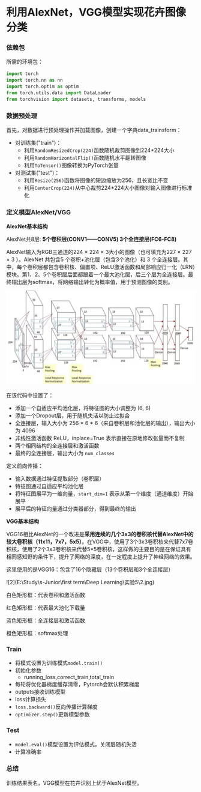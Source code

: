 # 利用AlexNet，VGG模型实现花卉图像分类

### 依赖包

所需的环境包：

```python
import torch
import torch.nn as nn
import torch.optim as optim
from torch.utils.data import DataLoader
from torchvision import datasets, transforms, models
```

### 数据预处理

首先，对数据进行预处理操作并加载图像，创建一个字典data_trainsform：

* 对训练集("train")：
  * 利用`RandomResizedCrop(224)`函数随机裁剪图像到224*224大小
  * 利用`RandomHorizontalFlip()`函数随机水平翻转图像
  * 利用`ToTensor()`图像转换为PyTorch张量
* 对测试集("test")：
  * 利用`Resize(256)`函数将图像的短边缩放为256，且长宽比不变
  * 利用`CenterCrop(224)`从中心裁剪224*224大小图像对输入图像进行标准化

### 定义模型AlexNet/VGG

**AlexNet基本结构**

AlexNet共8层: **5个卷积层(CONV1——CONV5) 3个全连接层(FC6-FC8)**

AlexNet输入为RGB三通道的224 × 224 × 3大小的图像（也可填充为227 × 227 × 3 ）。AlexNet 共包含5 个卷积+池化层（包含3个池化）和 3 个全连接层。其中，每个卷积层都包含卷积核、偏置项、ReLU激活函数和局部响应归一化（LRN）模块。第1、2、5个卷积层后面都跟着一个最大池化层，后三个层为全连接层。最终输出层为softmax，将网络输出转化为概率值，用于预测图像的类别。

![1](1.jpg)



在该代码中设置了：

* 添加一个自适应平均池化层，将特征图的大小调整为 (6, 6)
*  添加一个Dropout层，用于随机失活以防止过拟合
* 全连接层，输入大小为 256 * 6 * 6（来自卷积层和池化层的输出），输出大小为 4096
* 非线性激活函数 ReLU，inplace=True 表示直接在原地修改张量而不复制
* 两个相同结构的全连接层和激活函数
* 最终的全连接层，输出大小为 `num_classes`

定义前向传播：

* 输入数据通过特征提取部分（卷积层）
* 特征图通过自适应平均池化层
* 将特征图展平为一维向量，`start_dim=1` 表示从第一个维度（通道维度）开始展平
* 展平后的特征向量通过分类器部分，得到最终的输出

**VGG基本结构**

VGG16相比AlexNet的一个改进是**采用连续的几个3x3的卷积核代替AlexNet中的较大卷积核（11x11，7x7，5x5）**。在VGG中，使用了3个3x3卷积核来代替7x7卷积核，使用了2个3x3卷积核来代替5*5卷积核，这样做的主要目的是在保证具有相同感知野的条件下，提升了网络的深度，在一定程度上提升了神经网络的效果。

这里使用的是VGG16：包含了16个隐藏层（13个卷积层和3个全连接层）

![2](E:\Study\s-Junior\first term\Deep Learning\实验5\2.jpg)

白色矩形框：代表卷积和激活函数

红色矩形框：代表最大池化下载量

蓝色矩形框：全连接层和激活函数

橙色矩形框：softmax处理

### Train

* 将模式设置为训练模式`model.train()`
* 初始化参数
  * running_loss,correct_train,total_train
* 每轮将优化器梯度缓存清零，Pytorch会默认积累梯度
* outputs接收训练模型
* loss计算损失
* `loss.backward()`反向传播计算梯度
* `optimizer.step()`更新模型参数



### Test

* `model.eval()`模型设置为评估模式，关闭层随机失活
* 计算准确率



### 总结

训练结果表名，VGG模型在花卉识别上优于AlexNet模型。


